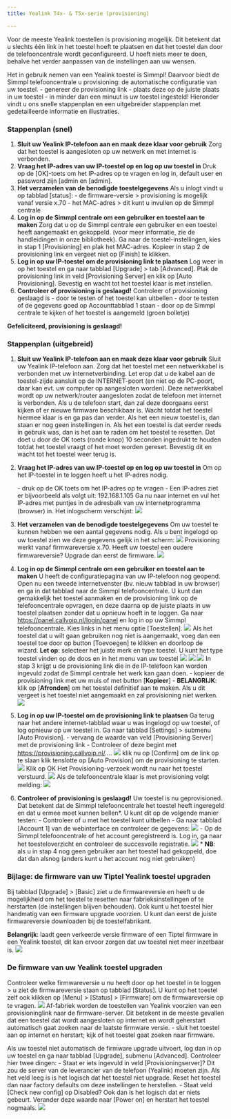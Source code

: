```yaml
---
title: Yealink T4x- & T5x-serie (provisioning)

---
```

Voor de meeste Yealink toestellen is provisioning mogelijk. Dit betekent dat u slechts één link in het toestel hoeft te plaatsen en dat het toestel dan door de telefooncentrale wordt geconfigureerd. U hoeft niets meer te doen, behalve het verder aanpassen van de instellingen aan uw wensen.

Het in gebruik nemen van een Yealink toestel is Simmpl! Daarvoor biedt de Simmpl telefooncentrale u provisioning: de automatische configuratie van uw toestel.
\- genereer de provisioning link
\- plaats deze op de juiste plaats in uw toestel
\- in minder dan een minuut is uw toestel ingesteld!
Hieronder vindt u ons snelle stappenplan en een uitgebreider stappenplan met gedetailleerde informatie en illustraties.

<h3>Stappenplan (snel)</h3>

1. **Sluit uw Yealink IP-telefoon aan en maak deze klaar voor gebruik**
   Zorg dat het toestel is aangesloten op uw netwerk en met internet is verbonden.
2. **Vraag het IP-adres van uw IP-toestel op en log op uw toestel in**
   Druk op de \[OK\]-toets om het IP-adres op te vragen en log in, default user en password zijn \[admin en \[admin\].
3. **Het verzamelen van de benodigde toestelgegevens**
   Als u inlogt vindt u op tabblad \[status\]:
   \- de firmware-versie > provisioning is mogelijk vanaf versie x.70
   \- het MAC-adres > dit kunt u invullen op de Simmpl centrale
4. **Log in op de Simmpl centrale om een gebruiker en toestel aan te maken**
   Zorg dat u op de Simmpl centrale een gebruiker en een toestel heeft aangemaakt en gekoppeld. (voor meer informatie, zie de handleidingen in onze bibliotheek).
   Ga naar de toestel-instellingen, kies in stap 1 \[Provisioning\] en plak het MAC-adres. Kopieer in stap 2 de provisioning link en vergeet niet op \[Finish\] te klikken.
5. **Log in op uw IP-toestel om de provisioning link te plaatsen**
   Log weer in op het toestel en ga naar tabblad \[Upgrade\] > tab \[Advanced\].
   Plak de provisioning link in veld \[Provisioning Server\] en klik op \[Auto Provisioning\]. Bevestig en wacht tot het toestel klaar is met instellen.
6. **Controleer of provisioning is geslaagd!**
   Controleer of provisioning geslaagd is
   \- door te testen of het toestel kan uitbellen
   \- door te testen of de gegevens goed op Accounttabblad 1 staan
   \- door op de Simmpl centrale te kijken of het toestel is aangemeld (groen bolletje)

**Gefeliciteerd, provisioning is geslaagd!**

<h3>Stappenplan (uitgebreid)</h3>

1. **Sluit uw Yealink IP-telefoon aan en maak deze klaar voor gebruik**
   Sluit uw Yealink IP-telefoon aan. Zorg dat het toestel met een netwerkkabel is verbonden met uw internetverbinding. Let erop dat u de kabel aan de toestel-zijde aansluit op de INTERNET-poort (en niet op de PC-poort, daar kan evt. uw computer op aangesloten worden). Deze netwerkkabel wordt op uw netwerk/router aangesloten zodat de telefoon met internet is verbonden.
   Als u de telefoon start, dan zal deze doorgaans eerst kijken of er nieuwe firmware beschikbaar is. Wacht totdat het toestel hiermee klaar is en ga pas dan verder.
   Als het een nieuw toestel is, dan staan er nog geen instellingen in. Als het een toestel is dat eerder reeds in gebruik was, dan is het aan te raden om het toestel te resetten. Dat doet u door de OK toets (ronde knop) 10 seconden ingedrukt te houden totdat het toestel vraagt of het moet worden gereset. Bevestig dit en wacht tot het toestel weer terug is.
2. **Vraag het IP-adres van uw IP-toestel op en log op uw toestel in**
   Om op het IP-toestel in te loggen heeft u het IP-adres nodig.

   \- druk op de OK toets om het IP-adres op te vragen
   \- Een IP-adres ziet er bijvoorbeeld als volgt uit: 192.168.1.105
   Ga nu naar internet en vul het IP-adres met puntjes in de adresbalk van uw internetprogramma (browser) in. Het inlogscherm verschijnt:
   ![](https://res.cloudinary.com/callvoip/image/upload/v1565083035/yealink-provisioning-1_jo6zdb.png)
3. **Het verzamelen van de benodigde toestelgegevens**
   Om uw toestel te kunnen hebben we een aantal gegevens nodig. Als u bent ingelogd op uw toestel zien we deze gegevens gelijk in het scherm:
   ![](https://res.cloudinary.com/callvoip/image/upload/v1565083097/yealink-provisioning-2_dyhrj5.png)
   Provisioning werkt vanaf firmwareversie x.70. Heeft uw toestel een oudere firmwareversie? Upgrade dan eerst de firmware.
   ![](https://res.cloudinary.com/callvoip/image/upload/v1565083161/yealink-provisioning-3_zzzv7z.png)
4. **Log in op de Simmpl centrale om een gebruiker en toestel aan te maken**
   U heeft de configuratiepagina van uw IP-telefoon nog geopend. Open nu een tweede internetvenster (bv. nieuw tabblad in uw browser) en ga in dat tabblad naar de Simmpl telefooncentrale. U kunt dan gemakkelijk het toestel aanmaken en de provisioning link op de telefooncentrale opvragen, en deze daarna op de juiste plaats in uw toestel plaatsen zonder dat u opnieuw hoeft in te loggen.
   Ga naar <a href="https://panel.callvoip.nl/login/panel" target="_blank">https://panel.callvoip.nl/login/panel</a> en log in op uw Simmpl telefooncentrale. Kies links in het menu optie \[Toestellen\].
   ![](https://res.cloudinary.com/callvoip/image/upload/v1565083314/yealink-provisioning-4_cw9ojl.png)
   Als het toestel dat u wilt gaan gebruiken nog niet is aangemaakt, voeg dan een toestel toe door op button \[Toevoegen\] te klikken en doorloop de wizard.
   **Let op**: selecteer het juiste merk en type toestel. U kunt het type toestel vinden op de doos en in het menu van uw toestel
   ![](https://res.cloudinary.com/callvoip/image/upload/v1565083732/yealink-provisioning-5_uery2l.png)
   ![](https://res.cloudinary.com/callvoip/image/upload/v1565083789/yealink-provisioning-6_np4gfy.png)
   ![](https://res.cloudinary.com/callvoip/image/upload/v1565083831/yealink-provisioning-7_z2yzlm.png)
   In stap 3 krijgt u de provisioning link die in de IP-telefoon kan worden ingevuld zodat de Simmpl centrale het werk kan gaan doen.
   \- kopieer de provisioning link met uw muis of met button \[**Kopieer**\]
   \- **BELANGRIJK**: klik op \[**Afronden**\] om het toestel definitief aan te maken. Als u dit vergeet is het toestel niet aangemaakt en zal provisioning niet werken.
   ![](https://res.cloudinary.com/callvoip/image/upload/v1565083927/yealink-provisioning-8_ta5ud4.png)
5. **Log in op uw IP-toestel om de provisioning link te plaatsen**
   Ga terug naar het andere internet-tabblad waar u was ingelogd op uw toestel, of log opnieuw op uw toestel in. Ga naar tabblad \[Settings\] > submenu \[Auto Provision\].
   \- vervang de waarde van veld \[Provisioning Server\] met de provisioning link
   \- Controleer of deze begint met https://provisioning.callvoip.nl/....
   ![](https://res.cloudinary.com/callvoip/image/upload/v1565084058/yealink-provisioning-9_mhvp39.png)
   klik nu op \[Confirm\] om de link op te slaan
   klik tenslotte op \[Auto Provision\] om de provisioning te starten.
   ![](https://res.cloudinary.com/callvoip/image/upload/v1565084128/yealink-provisioning-10_s3cidy.png)
   Klik op OK
   Het Provisioning-verzoek wordt nu naar het toestel verstuurd.
   ![](https://res.cloudinary.com/callvoip/image/upload/v1565084192/yealink-provisioning-11_lk261b.png)
   Als de telefooncentrale klaar is met provisioning volgt melding:
   ![](https://res.cloudinary.com/callvoip/image/upload/v1565084243/yealink-provisioning-12_g2z8aq.png)
6. **Controleer of provisioning is geslaagd!**
   Uw toestel is nu geprovisioned.
   Dat betekent dat de Simmpl telefooncentrale het toestel heeft ingeregeld en dat u ermee moet kunnen bellen*.
   U kunt dit op de volgende manier testen:
   \- Controleer of u met het toestel kunt uitbellen
   \- Ga naar tabblad \[Account 1\] van de webinterface en controleer de gegevens:
   ![](https://res.cloudinary.com/callvoip/image/upload/v1565084337/yealink-provisioning-13_wgivj9.png)
   \- Op de Simmpl telefooncentrale of het account geregistreerd is.
   Log in, ga naar het toesteloverzicht en controleer de succesvolle registratie.
   ![](https://res.cloudinary.com/callvoip/image/upload/v1565084404/yealink-provisioning-14_qynrdk.png)
   \* **NB**: als u in stap 4 nog geen gebruiker aan het toestel had gekoppeld, doe dat dan alsnog (anders kunt u het account nog niet gebruiken)

<h3>Bijlage: de firmware van uw Tiptel Yealink toestel upgraden</h3>

Bij tabblad \[Upgrade\] > \[Basic\] ziet u de firmwareversie en heeft u de mogelijkheid om het toestel te resetten naar fabrieksinstellingen of te herstarten (de instellingen blijven behouden). Ook kunt u het toestel hier handmatig van een firmware upgrade voorzien. U kunt dan eerst de juiste firmwareversie downloaden bij de toestelfabrikant.

**Belangrijk**: laadt geen verkeerde versie firmware of een Tiptel firmware in een Yealink toestel, dit kan ervoor zorgen dat uw toestel niet meer inzetbaar is.
![](https://res.cloudinary.com/callvoip/image/upload/v1565084545/yealink-provisioning-15_up0loh.png)

<h3>De firmware van uw Yealink toestel upgraden</h3>

Controleer welke firmwareversie u nu heeft door op het toestel in te loggen > u ziet de firmwareversie staan op tabblad \[Status\]. U kunt op het toestel zelf ook klikken op \[Menu\] > \[Status\] > \[Firmware\] om de firmwareversie op te vragen.
![](https://res.cloudinary.com/callvoip/image/upload/v1565084681/yealink-provisioning-16_ug20sl.png)
Af-fabriek worden de toestellen van Yealink voorzien van een provisioninglink naar de firmware-server. Dit betekent in de meeste gevallen dat een toestel dat wordt aangesloten op internet en wordt geherstart automatisch gaat zoeken naar de laatste firmware versie.
\- sluit het toestel aan op internet en herstart; kijk of het toestel gaat zoeken naar firmware.

Als uw toestel niet automatisch de firmware upgrade uitvoert, log dan in op uw toestel en ga naar tabblad \[Upgrade\], submenu \[Advanced\]. Controleer hier twee dingen:
\- Staat er iets ingevuld in veld \[Provisioningserver\]? Dit zou de server van de leverancier van de telefoon (Yealink) moeten zijn. Als het veld leeg is is het logisch dat het toestel niet upgrade. Reset het toestel dan naar factory defaults om deze instellingen te herstellen.
\- Staat veld \[Check new config\] op Disabled? Ook dan is het logisch dat er niets gebeurt. Verander deze waarde naar \[Power on\] en herstart het toestel nogmaals.
![](https://res.cloudinary.com/callvoip/image/upload/v1565085253/yealink-provisioning-17_z6yyv8.png)